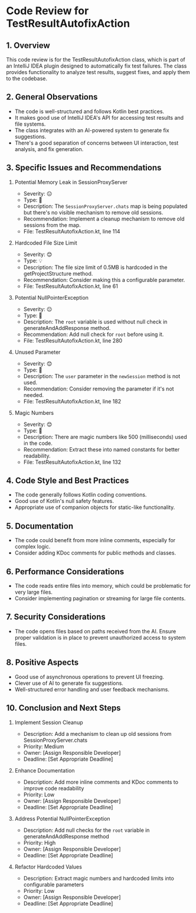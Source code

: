 # Code Review for TestResultAutofixAction

## 1. Overview

This code review is for the TestResultAutofixAction class, which is part of an IntelliJ IDEA plugin designed to automatically fix test failures. The class provides functionality to analyze test results, suggest fixes, and apply them to the codebase.

## 2. General Observations

- The code is well-structured and follows Kotlin best practices.
- It makes good use of IntelliJ IDEA's API for accessing test results and file systems.
- The class integrates with an AI-powered system to generate fix suggestions.
- There's a good separation of concerns between UI interaction, test analysis, and fix generation.

## 3. Specific Issues and Recommendations

1. Potential Memory Leak in SessionProxyServer
   - Severity: 😐
   - Type: 🐛
   - Description: The `SessionProxyServer.chats` map is being populated but there's no visible mechanism to remove old sessions.
   - Recommendation: Implement a cleanup mechanism to remove old sessions from the map.
   - File: TestResultAutofixAction.kt, line 114

2. Hardcoded File Size Limit
   - Severity: 😊
   - Type: 💡
   - Description: The file size limit of 0.5MB is hardcoded in the getProjectStructure method.
   - Recommendation: Consider making this a configurable parameter.
   - File: TestResultAutofixAction.kt, line 61

3. Potential NullPointerException
   - Severity: 😐
   - Type: 🐛
   - Description: The `root` variable is used without null check in generateAndAddResponse method.
   - Recommendation: Add null check for `root` before using it.
   - File: TestResultAutofixAction.kt, line 280

4. Unused Parameter
   - Severity: 😊
   - Type: 🧹
   - Description: The `user` parameter in the `newSession` method is not used.
   - Recommendation: Consider removing the parameter if it's not needed.
   - File: TestResultAutofixAction.kt, line 182

5. Magic Numbers
   - Severity: 😊
   - Type: 🧹
   - Description: There are magic numbers like 500 (milliseconds) used in the code.
   - Recommendation: Extract these into named constants for better readability.
   - File: TestResultAutofixAction.kt, line 132

## 4. Code Style and Best Practices

- The code generally follows Kotlin coding conventions.
- Good use of Kotlin's null safety features.
- Appropriate use of companion objects for static-like functionality.

## 5. Documentation

- The code could benefit from more inline comments, especially for complex logic.
- Consider adding KDoc comments for public methods and classes.

## 6. Performance Considerations

- The code reads entire files into memory, which could be problematic for very large files.
- Consider implementing pagination or streaming for large file contents.

## 7. Security Considerations

- The code opens files based on paths received from the AI. Ensure proper validation is in place to prevent unauthorized access to system files.

## 8. Positive Aspects

- Good use of asynchronous operations to prevent UI freezing.
- Clever use of AI to generate fix suggestions.
- Well-structured error handling and user feedback mechanisms.

## 10. Conclusion and Next Steps

1. Implement Session Cleanup
   - Description: Add a mechanism to clean up old sessions from SessionProxyServer.chats
   - Priority: Medium
   - Owner: [Assign Responsible Developer]
   - Deadline: [Set Appropriate Deadline]

2. Enhance Documentation
   - Description: Add more inline comments and KDoc comments to improve code readability
   - Priority: Low
   - Owner: [Assign Responsible Developer]
   - Deadline: [Set Appropriate Deadline]

3. Address Potential NullPointerException
   - Description: Add null checks for the `root` variable in generateAndAddResponse method
   - Priority: High
   - Owner: [Assign Responsible Developer]
   - Deadline: [Set Appropriate Deadline]

4. Refactor Hardcoded Values
   - Description: Extract magic numbers and hardcoded limits into configurable parameters
   - Priority: Low
   - Owner: [Assign Responsible Developer]
   - Deadline: [Set Appropriate Deadline]